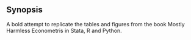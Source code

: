 ## Synopsis

A bold attempt to replicate the tables and figures from the book Mostly Harmless Econometris in Stata, R and Python. 

